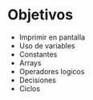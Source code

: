 # Objetivos
- Imprimir en pantalla
- Uso de variables
- Constantes
- Arrays
- Operadores logicos
- Decisiones
- Ciclos